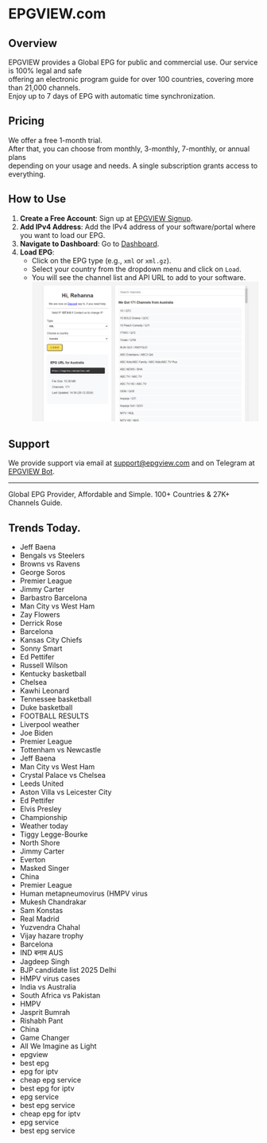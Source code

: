 # EPGVIEW.com



## Overview
EPGVIEW provides a Global EPG for public and commercial use. Our service is 100% legal and safe\
offering an electronic program guide for over 100 countries, covering more than 21,000 channels.\
Enjoy up to 7 days of EPG with automatic time synchronization.

## Pricing
We offer a free 1-month trial. \
After that, you can choose from monthly, 3-monthly, 7-monthly, or annual plans \
depending on your usage and needs. A single subscription grants access to everything.

## How to Use
1. **Create a Free Account**: Sign up at [EPGVIEW Signup](https://epgview.com/signup.php).
2. **Add IPv4 Address**: Add the IPv4 address of your software/portal where you want to load our EPG.
3. **Navigate to Dashboard**: Go to [Dashboard](https://epgview.com/dashboard.php).
4. **Load EPG**:
   - Click on the EPG type (e.g., `xml` or `xml.gz`).
   - Select your country from the dropdown menu and click on `Load`.
   - You will see the channel list and API URL to add to your software.
![EPGVIEW](img/dashboard.png)
## Support
We provide support via email at [support@epgview.com](mailto:support@epgview.com) and on Telegram at [EPGVIEW Bot](https://t.me/epgview_bot).

---

Global EPG Provider, Affordable and Simple. 100+ Countries & 27K+ Channels Guide.

## Trends Today.

- Jeff Baena
- Bengals vs Steelers
- Browns vs Ravens
- George Soros
- Premier League
- Jimmy Carter
- Barbastro  Barcelona
- Man City vs West Ham
- Zay Flowers
- Derrick Rose
- Barcelona
- Kansas City Chiefs
- Sonny Smart
- Ed Pettifer
- Russell Wilson
- Kentucky basketball
- Chelsea
- Kawhi Leonard
- Tennessee basketball
- Duke basketball
- FOOTBALL RESULTS
- Liverpool weather
- Joe Biden
- Premier League
- Tottenham vs Newcastle
- Jeff Baena
- Man City vs West Ham
- Crystal Palace vs Chelsea
- Leeds United
- Aston Villa vs Leicester City
- Ed Pettifer
- Elvis Presley
- Championship
- Weather today
- Tiggy Legge-Bourke
- North Shore
- Jimmy Carter
- Everton
- Masked Singer
- China
- Premier League
- Human metapneumovirus (HMPV virus
- Mukesh Chandrakar
- Sam Konstas
- Real Madrid
- Yuzvendra Chahal
- Vijay hazare trophy
- Barcelona
- IND बनाम AUS
- Jagdeep Singh
- BJP candidate list 2025 Delhi
- HMPV virus cases
- India vs Australia
- South Africa vs Pakistan
- HMPV
- Jasprit Bumrah
- Rishabh Pant
- China
- Game Changer
- All We Imagine as Light
- epgview
- best epg
- epg for iptv
- cheap epg service
- best epg for iptv
- epg service
- best epg service
- cheap epg for iptv
- epg service
- best epg service
